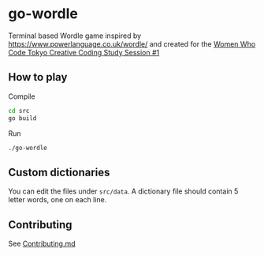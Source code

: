 # go-wordle
Terminal based Wordle game inspired by https://www.powerlanguage.co.uk/wordle/ and created for the [Women Who Code Tokyo Creative Coding Study Session #1](https://github.com/WWCodeTokyo/creative-coding/wiki/Session-1:-%22Great-Artists-Steal-(With-Permission)%22)

## How to play

Compile

``` sh
cd src
go build
```

Run
``` sh
./go-wordle
```

## Custom dictionaries

You can edit the files under `src/data`. A dictionary file should contain 5 letter words, one on each line.

## Contributing

See [Contributing.md](Contributing.md)
